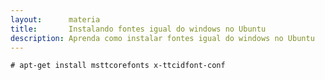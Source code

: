 ```yaml
---
layout:      materia
title:       Instalando fontes igual do windows no Ubuntu
description: Aprenda como instalar fontes igual do windows no Ubuntu
---
```



	# apt-get install msttcorefonts x-ttcidfont-conf
